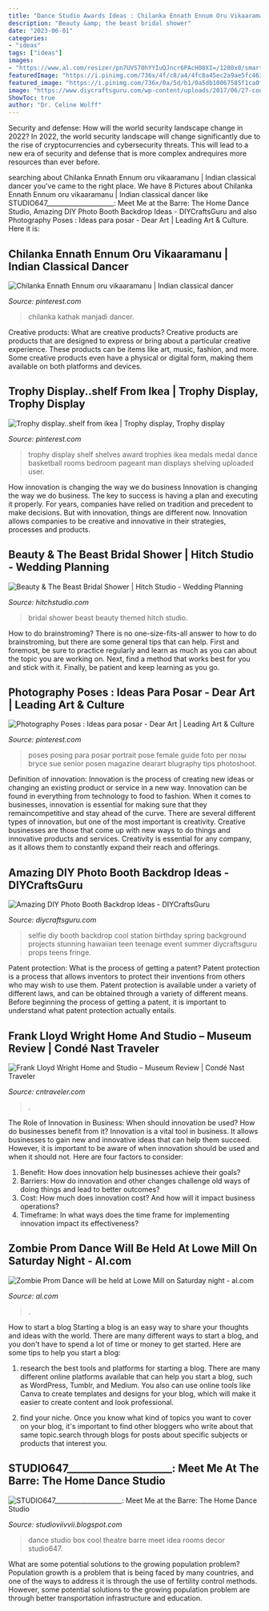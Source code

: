 ```yaml
---
title: "Dance Studio Awards Ideas : Chilanka Ennath Ennum Oru Vikaaramanu"
description: "Beauty &amp; the beast bridal shower"
date: "2023-06-01"
categories:
- "ideas"
tags: ["ideas"]
images:
- "https://www.al.com/resizer/pn7UVS70hYYIuQJncr6PAcH08XI=/1280x0/smart/advancelocal-adapter-image-uploads.s3.amazonaws.com/image.al.com/home/bama-media/width2048/img/entertainment_impact/photo/zombie-promjpg-fd74bf4ae076d667.jpg"
featuredImage: "https://i.pinimg.com/736x/4f/c8/a4/4fc8a45ec2a9ae5fc4636db4f877834e.jpg"
featured_image: "https://i.pinimg.com/736x/0a/5d/b1/0a5db10067585f1ca0ff15823b50f282.jpg"
image: "https://www.diycraftsguru.com/wp-content/uploads/2017/06/27-cool-diy-selfie-ideas-ft.jpg"
ShowToc: true
author: "Dr. Celine Wolff"
---
```



Security and defense: How will the world security landscape change in 2022?
In 2022, the world security landscape will change significantly due to the rise of cryptocurrencies and cybersecurity threats. This will lead to a new era of security and defense that is more complex andrequires more resources than ever before.

	

		
searching about Chilanka Ennath Ennum oru vikaaramanu | Indian classical dancer you've came to the right place. We have 8 Pictures about Chilanka Ennath Ennum oru vikaaramanu | Indian classical dancer like STUDIO647_____________________: Meet Me at the Barre: The Home Dance Studio, Amazing DIY Photo Booth Backdrop Ideas - DIYCraftsGuru and also Photography Poses : Ideas para posar - Dear Art | Leading Art &amp; Culture. Here it is:
		
    
## Chilanka Ennath Ennum Oru Vikaaramanu | Indian Classical Dancer

<img loading=lazy src="https://i.pinimg.com/736x/4f/c8/a4/4fc8a45ec2a9ae5fc4636db4f877834e.jpg" onerror="this.onerror=null;this.src='https://tse2.mm.bing.net/th?id=OIP.YhGO15qv_m6tfbIPHRn2gQHaEY&amp;pid=15.1';" alt="Chilanka Ennath Ennum oru vikaaramanu | Indian classical dancer">

_Source: pinterest.com_

>chilanka kathak manjadi dancer. 

	

Creative products: What are creative products?
Creative products are products that are designed to express or bring about a particular creative experience. These products can be items like art, music, fashion, and more. Some creative products even have a physical or digital form, making them available on both platforms and devices.

    
## Trophy Display..shelf From Ikea | Trophy Display, Trophy Display

<img loading=lazy src="https://i.pinimg.com/736x/07/1c/f1/071cf122e42eca852eefb290b9c7e7e4--trophy-display-man-room.jpg" onerror="this.onerror=null;this.src='https://tse1.mm.bing.net/th?id=OIP.NZap0GRsTrV_YeORTt_ITQHaJ4&amp;pid=15.1';" alt="Trophy display..shelf from ikea | Trophy display, Trophy display">

_Source: pinterest.com_

>trophy display shelf shelves award trophies ikea medals medal dance basketball rooms bedroom pageant man displays shelving uploaded user. 

	

How innovation is changing the way we do business
Innovation is changing the way we do business. The key to success is having a plan and executing it properly. For years, companies have relied on tradition and precedent to make decisions. But with innovation, things are different now. Innovation allows companies to be creative and innovative in their strategies, processes and products.

    
## Beauty &amp; The Beast Bridal Shower | Hitch Studio - Wedding Planning

<img loading=lazy src="https://hitchstudio.com/wp-content/uploads/2018/08/BeautyTheBeast_WholeRoom5_web.jpg" onerror="this.onerror=null;this.src='https://tse3.mm.bing.net/th?id=OIP.1w4oilu8OCClGOUF2jOqmwHaJ4&amp;pid=15.1';" alt="Beauty &amp; The Beast Bridal Shower | Hitch Studio - Wedding Planning">

_Source: hitchstudio.com_

>bridal shower beast beauty themed hitch studio. 

	

How to do brainstroming?
There is no one-size-fits-all answer to how to do brainstroming, but there are some general tips that can help. First and foremost, be sure to practice regularly and learn as much as you can about the topic you are working on. Next, find a method that works best for you and stick with it. Finally, be patient and keep learning as you go.

    
## Photography Poses : Ideas Para Posar - Dear Art | Leading Art &amp; Culture

<img loading=lazy src="https://i.pinimg.com/736x/0a/5d/b1/0a5db10067585f1ca0ff15823b50f282.jpg" onerror="this.onerror=null;this.src='https://tse3.mm.bing.net/th?id=OIP.rfublJ6Cv465slaxPdjvaAHaLH&amp;pid=15.1';" alt="Photography Poses : Ideas para posar - Dear Art | Leading Art &amp; Culture">

_Source: pinterest.com_

>poses posing para posar portrait pose female guide foto per позы bryce sue senior posen magazine dearart blugraphy tips photoshoot. 

	

Definition of innovation:
Innovation is the process of creating new ideas or changing an existing product or service in a new way. Innovation can be found in everything from technology to food to fashion. When it comes to businesses, innovation is essential for making sure that they remaincompetitive and stay ahead of the curve. There are several different types of innovation, but one of the most important is creativity. Creative businesses are those that come up with new ways to do things and innovative products and services. Creativity is essential for any company, as it allows them to constantly expand their reach and offerings.

    
## Amazing DIY Photo Booth Backdrop Ideas - DIYCraftsGuru

<img loading=lazy src="https://www.diycraftsguru.com/wp-content/uploads/2017/06/27-cool-diy-selfie-ideas-ft.jpg" onerror="this.onerror=null;this.src='https://tse1.mm.bing.net/th?id=OIP.9xGPN54PVYVaqjWd-oLQQwHaLJ&amp;pid=15.1';" alt="Amazing DIY Photo Booth Backdrop Ideas - DIYCraftsGuru">

_Source: diycraftsguru.com_

>selfie diy booth backdrop cool station birthday spring background projects stunning hawaiian teen teenage event summer diycraftsguru props teens fringe. 

	

Patent protection: What is the process of getting a patent?
Patent protection is a process that allows inventors to protect their inventions from others who may wish to use them. Patent protection is available under a variety of different laws, and can be obtained through a variety of different means. Before beginning the process of getting a patent, it is important to understand what patent protection actually entails.

    
## Frank Lloyd Wright Home And Studio – Museum Review | Condé Nast Traveler

<img loading=lazy src="https://media.cntraveler.com/photos/5a8ee90ead2a7e3780f2e259/16:9/w_2560%2Cc_limit/Frank-Lloyd-Wright-House-and-Studio-Tour_2018_StudioReceptionJamesCaulfield.jpg" onerror="this.onerror=null;this.src='https://tse4.mm.bing.net/th?id=OIP.9pZytyc1kPlIt8yT3Z_DdQHaEK&amp;pid=15.1';" alt="Frank Lloyd Wright Home and Studio – Museum Review | Condé Nast Traveler">

_Source: cntraveler.com_

>. 

	

The Role of Innovation in Business: When should innovation be used? How do businesses benefit from it?
Innovation is a vital tool in business. It allows businesses to gain new and innovative ideas that can help them succeed. However, it is important to be aware of when innovation should be used and when it should not. Here are four factors to consider:
1. Benefit: How does innovation help businesses achieve their goals?
2. Barriers: How do innovation and other changes challenge old ways of doing things and lead to better outcomes?
3. Cost: How much does innovation cost? And how will it impact business operations? 
4. Timeframe: In what ways does the time frame for implementing innovation impact its effectiveness?

    
## Zombie Prom Dance Will Be Held At Lowe Mill On Saturday Night - Al.com

<img loading=lazy src="https://www.al.com/resizer/pn7UVS70hYYIuQJncr6PAcH08XI=/1280x0/smart/advancelocal-adapter-image-uploads.s3.amazonaws.com/image.al.com/home/bama-media/width2048/img/entertainment_impact/photo/zombie-promjpg-fd74bf4ae076d667.jpg" onerror="this.onerror=null;this.src='https://tse4.mm.bing.net/th?id=OIP.6bhIil9rScDjA-ogXj9rmQHaLH&amp;pid=15.1';" alt="Zombie Prom Dance will be held at Lowe Mill on Saturday night - al.com">

_Source: al.com_

>. 

	

How to start a blog
Starting a blog is an easy way to share your thoughts and ideas with the world. There are many different ways to start a blog, and you don't have to spend a lot of time or money to get started. Here are some tips to help you start a blog: 
1. research the best tools and platforms for starting a blog. There are many different online platforms available that can help you start a blog, such as WordPress, Tumblr, and Medium. You also can use online tools like Canva to create templates and designs for your blog, which will make it easier to create content and look professional. 

2. find your niche. Once you know what kind of topics you want to cover on your blog, it's important to find other bloggers who write about that same topic.search through blogs for posts about specific subjects or products that interest you.

    
## STUDIO647_____________________: Meet Me At The Barre: The Home Dance Studio

<img loading=lazy src="http://2.bp.blogspot.com/-souM-JB3bb4/UOckqisQeDI/AAAAAAAAFKw/zfc7jzcES3o/s1600/222717144041837223_tHi8N9eg_c.jpg" onerror="this.onerror=null;this.src='https://tse3.mm.bing.net/th?id=OIP.e1aF_UouSebtU46_mHoVCgHaE7&amp;pid=15.1';" alt="STUDIO647_____________________: Meet Me at the Barre: The Home Dance Studio">

_Source: studioviivvii.blogspot.com_

>dance studio box cool theatre barre meet idea rooms decor studio647. 

	

What are some potential solutions to the growing population problem?
Population growth is a problem that is being faced by many countries, and one of the ways to address it is through the use of fertility control methods. However, some potential solutions to the growing population problem are through better transportation infrastructure and education.

